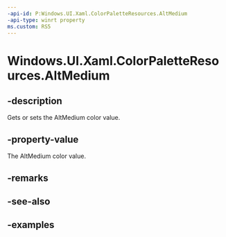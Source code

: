```yaml
---
-api-id: P:Windows.UI.Xaml.ColorPaletteResources.AltMedium
-api-type: winrt property
ms.custom: RS5
---
```


<!-- Property syntax.
public IReference<Color> AltMedium { get;  set; }
-->

# Windows.UI.Xaml.ColorPaletteResources.AltMedium

## -description

Gets or sets the AltMedium color value.



## -property-value

The AltMedium color value.

## -remarks

## -see-also

## -examples


